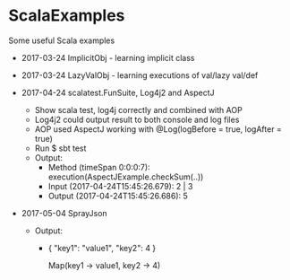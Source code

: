 # ScalaExamples

Some useful Scala examples

- 2017-03-24 ImplicitObj - learning implicit class
- 2017-03-24 LazyValObj - learning executions of val/lazy val/def 


- 2017-04-24 scalatest.FunSuite, Log4j2 and AspectJ 
  - Show scala test, log4j correctly and combined with AOP
  - Log4j2 could output result to both console and log files
  - AOP used AspectJ working with @Log(logBefore = true, logAfter = true)
  - Run $ sbt test
  - Output: 
    - Method (timeSpan 0:0:0:7): execution(AspectJExample.checkSum(..))
    - Input  (2017-04-24T15:45:26.679): 2 | 3
    - Output (2017-04-24T15:45:26.686): 5
    
- 2017-05-04 SprayJson
  - Output:
    - {
        "key1": "value1",
        "key2": 4
      }
      
      Map(key1 -> value1, key2 -> 4)
